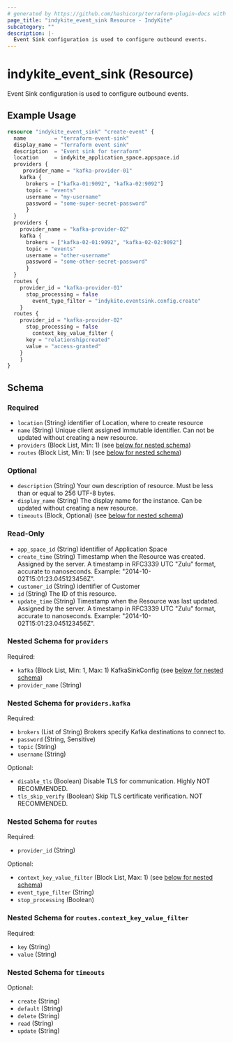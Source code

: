 ```yaml
---
# generated by https://github.com/hashicorp/terraform-plugin-docs with custom templates
page_title: "indykite_event_sink Resource - IndyKite"
subcategory: ""
description: |-
  Event Sink configuration is used to configure outbound events.
---
```


# indykite_event_sink (Resource)

Event Sink configuration is used to configure outbound events.

## Example Usage

```terraform
resource "indykite_event_sink" "create-event" {
  name         = "terraform-event-sink"
  display_name = "Terraform event sink"
  description  = "Event sink for terraform"
  location     = indykite_application_space.appspace.id
  providers {
     provider_name = "kafka-provider-01"
    kafka {
      brokers = ["kafka-01:9092", "kafka-02:9092"]
      topic = "events"
      username = "my-username"
      password = "some-super-secret-password"
      }
  }
  providers {
    provider_name = "kafka-provider-02"
    kafka {
      brokers = ["kafka-02-01:9092", "kafka-02-02:9092"]
      topic = "events"
      username = "other-username"
      password = "some-other-secret-password"
      }
  }
  routes {
    provider_id = "kafka-provider-01"
	  stop_processing = false
		event_type_filter = "indykite.eventsink.config.create"
	}
  routes {
    provider_id = "kafka-provider-02"
	  stop_processing = false
		context_key_value_filter {
      key = "relationshipcreated"
      value = "access-granted"
    }
	}
}
```

<!-- schema generated by tfplugindocs -->
## Schema

### Required

- `location` (String) identifier of Location, where to create resource
- `name` (String) Unique client assigned immutable identifier. Can not be updated without creating a new resource.
- `providers` (Block List, Min: 1) (see [below for nested schema](#nestedblock--providers))
- `routes` (Block List, Min: 1) (see [below for nested schema](#nestedblock--routes))

### Optional

- `description` (String) Your own description of resource. Must be less than or equal to 256 UTF-8 bytes.
- `display_name` (String) The display name for the instance. Can be updated without creating a new resource.
- `timeouts` (Block, Optional) (see [below for nested schema](#nestedblock--timeouts))

### Read-Only

- `app_space_id` (String) identifier of Application Space
- `create_time` (String) Timestamp when the Resource was created. Assigned by the server. A timestamp in RFC3339 UTC "Zulu" format, accurate to nanoseconds. Example: "2014-10-02T15:01:23.045123456Z".
- `customer_id` (String) identifier of Customer
- `id` (String) The ID of this resource.
- `update_time` (String) Timestamp when the Resource was last updated. Assigned by the server. A timestamp in RFC3339 UTC "Zulu" format, accurate to nanoseconds. Example: "2014-10-02T15:01:23.045123456Z".

<a id="nestedblock--providers"></a>
### Nested Schema for `providers`

Required:

- `kafka` (Block List, Min: 1, Max: 1) KafkaSinkConfig (see [below for nested schema](#nestedblock--providers--kafka))
- `provider_name` (String)

<a id="nestedblock--providers--kafka"></a>
### Nested Schema for `providers.kafka`

Required:

- `brokers` (List of String) Brokers specify Kafka destinations to connect to.
- `password` (String, Sensitive)
- `topic` (String)
- `username` (String)

Optional:

- `disable_tls` (Boolean) Disable TLS for communication. Highly NOT RECOMMENDED.
- `tls_skip_verify` (Boolean) Skip TLS certificate verification. NOT RECOMMENDED.



<a id="nestedblock--routes"></a>
### Nested Schema for `routes`

Required:

- `provider_id` (String)

Optional:

- `context_key_value_filter` (Block List, Max: 1) (see [below for nested schema](#nestedblock--routes--context_key_value_filter))
- `event_type_filter` (String)
- `stop_processing` (Boolean)

<a id="nestedblock--routes--context_key_value_filter"></a>
### Nested Schema for `routes.context_key_value_filter`

Required:

- `key` (String)
- `value` (String)



<a id="nestedblock--timeouts"></a>
### Nested Schema for `timeouts`

Optional:

- `create` (String)
- `default` (String)
- `delete` (String)
- `read` (String)
- `update` (String)
